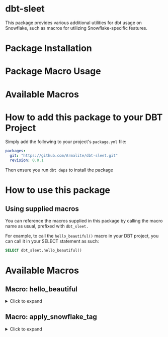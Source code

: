 # dbt-sleet
This package provides various additional utilities for dbt usage on Snowflake, such as macros for utilizing Snowflake-specific features.

# Package Installation

# Package Macro Usage

# Available Macros
# How to add this package to your DBT Project
Simply add the following to your project's `package.yml` file:
```yaml
packages:
  git: "https://github.com/Armalite/dbt-sleet.git"
  revision: 0.0.1
```
Then ensure you run `dbt deps` to install the package

# How to use this package
## Using supplied macros
You can reference the macros supplied in this package by calling the macro name as usual, prefixed with `dbt_sleet.`

For example, to call the `hello_beautiful()` macro in your DBT project, you can call it in your SELECT statement as such:
```sql
SELECT dbt_sleet.hello_beautiful()
```

# Available Macros

## Macro: hello_beautiful
<details>
<summary> Click to expand</summary>
  
#### Description
This is a demo macro that takes in no parameters and returns a `Hello Beautiful!` message.
  
#### Arguments
None
  
#### Usage
```jinja
dbt_sleet.hello_beautiful()
```
</details>

## Macro: apply_snowflake_tag 

<details>
<summary> Click to expand</summary>

#### Description
This applies a Snowflake tag to a Snowflake object. The object can be a table/view/column etc.
 - The Snowflake tag object must already exist in Snowflake, and be in a accessible location by the user/role that DBT will assume when running
 - The user/role/service account that DBT will assume when running, must have APPLY privilege to this tag

#### Arguments
 - `object_type`: The type of the Snowflake object that will be tagged. Accepted values: `TABLE`, `VIEW`, `COLUMN`)
 - `object_name`: The full name of the Snowflake object. For tables/views this is a 3 part name: DATABASE.SCHEMA.TABLE. For column this must be a 4-part name: DATABASE.SCHEMA.TABLE.COLUMN
 - `tag_name`: The fully qualified tag name (e.g. `MYDB.MYSCHEMA.some_tag`)
 - `tag_value`: The case-sensitive value to set for the tag. If the tag has limited allowed values, this will fail if your value does not meet the criteria.

#### Usage
##### Basic macro call for table tagging
```jinja
apply_snowflake_tag('TABLE', 'MYPRODUCT_SANDBOX.SOME_SCHEMA.A_COOL_TABLE', 'MYDB.MYSCHEMA.some_tag', 'MyTagValue')
```

##### Basic macro call for column tagging
```jinja
apply_snowflake_tag('COLUMN', 'MYPRODUCT_SANDBOX.SOME_SCHEMA.A_COOL_TABLE.THIS_IS_A_COLUMN', 'MYDB.MYSCHEMA.some_other_tag', 'MyTagValue')
```

##### In a on-run-end hook
You can add a on-run-end hook, in your `dbt_project.yml` file for example, to ensure tables are tagged after creation, using meta configs that you supply in your models:
```jinja
on-run-end:
  - "{% if execute and flags.WHICH in ('run') and target.name in ('sandbox_dev') %} {% for r in results %} {{ apply_snowflake_tag(r.node.database ~ '.' ~ r.node.schema ~ '.' ~ r.node.name, 'TABLE', 'MYDB.MYSCHEMA.some_tag', r.node.config.meta.get('my_tag_meta')) }} {% endfor %} {% endif %}"
```
With the above example, you can have the following config in your `model/` files to supply the meta values:
```jinja
{{ config(
  meta = {
            "my_tag_meta": "MyTagValue",
          }
)
```
</details>

